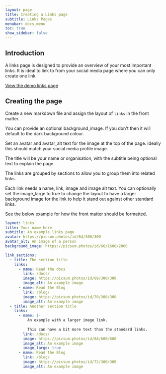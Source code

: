```yaml
---
layout: page
title: Creating a Links page
subtitle: Links Pages
menubar: docs_menu
toc: true
show_sidebar: false
---
```


## Introduction

A links page is designed to provide an overview of your most important links. It is ideal to link to from your social media page where you can only create one link. 

[View the demo links page](/bulma-clean-theme/links/)

## Creating the page

Create a new markdown file and assign the layout of `links` in the front matter. 

You can provide an optional background_image. If you don't then it will default to the dark background colour. 

Set an avatar and avatar_alt text for the image at the top of the page. Ideally this should match your social media profile image. 

The title will be your name or organisation, with the subtitle being optional text to explain the page. 

The links are grouped by sections to allow you to group them into related links. 

Each link needs a name, link, image and image alt text. You can optionally set the image_large to true to change the layout to have a larger background image for the link to help it stand out against other standard links. 

See the below example for how the front matter should be formatted.

```yaml
layout: links
title: Your name here
subtitle: An example links page
avatar: https://picsum.photos/id/64/300/300
avatar_alt: An image of a person
background_image: https://picsum.photos/id/66/1600/2000

link_sections:
  - title: The section title
    links: 
      - name: Read the docs
        link: /docs/
        image: https://picsum.photos/id/69/300/300
        image_alt: An example image
      - name: Read the Blog
        link: /blog/
        image: https://picsum.photos/id/70/300/300
        image_alt: An example image
  - title: Another section title
    links: 
      - name: |-
          An example with a larger image link.
          
          This can have a bit more text than the standard links.
        link: /docs/
        image: https://picsum.photos/id/84/600/600
        image_alt: An example image
        image_large: true
      - name: Read the Blog
        link: /blog/
        image: https://picsum.photos/id/72/300/300
        image_alt: An example image
```
